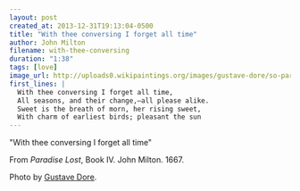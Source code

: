 ```yaml
---
layout: post
created_at: 2013-12-31T19:13:04-0500
title: "With thee conversing I forget all time"
author: John Milton
filename: with-thee-conversing
duration: "1:38"
tags: [love]
image_url: http://uploads0.wikipaintings.org/images/gustave-dore/so-parted-they-the-angel-up-to-heaven-from-the-thick-shade-and-adam-to-his-bower.jpg!Blog.jpg
first_lines: |
  With thee conversing I forget all time,
  All seasons, and their change,—all please alike.
  Sweet is the breath of morn, her rising sweet,
  With charm of earliest birds; pleasant the sun
---
```


"With thee conversing I forget all time"

From _Paradise Lost_, Book IV.  John Milton.  1667.

Photo by [Gustave Dore](http://www.wikipaintings.org/en/gustave-dore/so-parted-they-the-angel-up-to-heaven-from-the-thick-shade-and-adam-to-his-bower).
